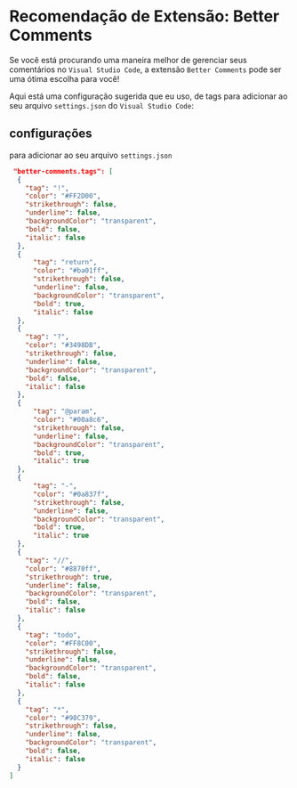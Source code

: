 
# Recomendação de Extensão: Better Comments

Se você está procurando uma maneira melhor de gerenciar seus comentários no `Visual Studio Code`, a extensão `Better Comments` pode ser uma ótima escolha para você!

Aqui está uma configuração sugerida que eu uso, de tags para adicionar ao seu arquivo `settings.json` do `Visual Studio Code`:



## configurações

para adicionar ao seu arquivo `settings.json`

```json
 "better-comments.tags": [
  {
    "tag": "!",
    "color": "#FF2D00",
    "strikethrough": false,
    "underline": false,
    "backgroundColor": "transparent",
    "bold": false,
    "italic": false
  },
  {
      "tag": "return",
      "color": "#ba01ff",
      "strikethrough": false,
      "underline": false,
      "backgroundColor": "transparent",
      "bold": true,
      "italic": false
  },
  {
    "tag": "?",
    "color": "#3498DB",
    "strikethrough": false,
    "underline": false,
    "backgroundColor": "transparent",
    "bold": false,
    "italic": false
  },
  {
      "tag": "@param",
      "color": "#00a8c6",
      "strikethrough": false,
      "underline": false,
      "backgroundColor": "transparent",
      "bold": true,
      "italic": true
  },
  {
      "tag": "-",
      "color": "#0a837f",
      "strikethrough": false,
      "underline": false,
      "backgroundColor": "transparent",
      "bold": true,
      "italic": true
  },
  {
    "tag": "//",
    "color": "#8870ff",
    "strikethrough": true,
    "underline": false,
    "backgroundColor": "transparent",
    "bold": false,
    "italic": false
  },
  {
    "tag": "todo",
    "color": "#FF8C00",
    "strikethrough": false,
    "underline": false,
    "backgroundColor": "transparent",
    "bold": false,
    "italic": false
  },
  {
    "tag": "*",
    "color": "#98C379",
    "strikethrough": false,
    "underline": false,
    "backgroundColor": "transparent",
    "bold": false,
    "italic": false
  }
]
```